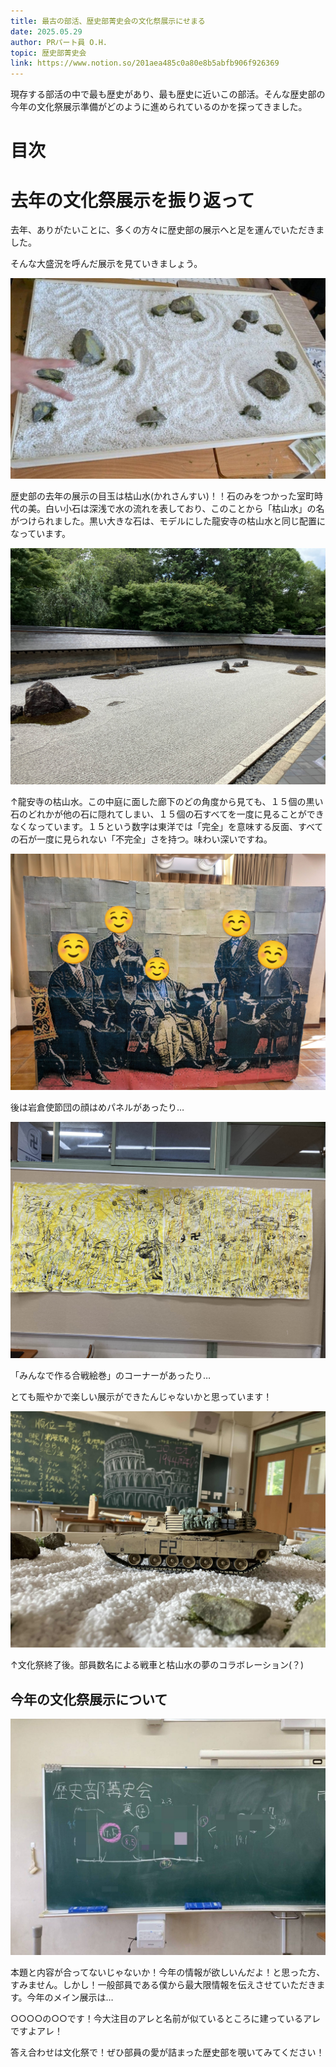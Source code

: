 ```yaml
---
title: 最古の部活、歴史部菁史会の文化祭展示にせまる
date: 2025.05.29
author: PRパート員 O.H.
topic: 歴史部菁史会
link: https://www.notion.so/201aea485c0a80e8b5abfb906f926369
---
```


現存する部活の中で最も歴史があり、最も歴史に近いこの部活。そんな歴史部の今年の文化祭展示準備がどのように進められているのかを探ってきました。

# 目次

# 去年の文化祭展示を振り返って

去年、ありがたいことに、多くの方々に歴史部の展示へと足を運んでいただきました。

そんな大盛況を呼んだ展示を見ていきましょう。

![kareasa.jpg](kareasa.jpg)

歴史部の去年の展示の目玉は枯山水(かれさんすい)！！石のみをつかった室町時代の美。白い小石は深浅で水の流れを表しており、このことから「枯山水」の名がつけられました。黒い大きな石は、モデルにした龍安寺の枯山水と同じ配置になっています。

![ryouannzii.jpg](ryouannzii.jpg)

↑龍安寺の枯山水。この中庭に面した廊下のどの角度から見ても、１５個の黒い石のどれかが他の石に隠れてしまい、１５個の石すべてを一度に見ることができなくなっています。１５という数字は東洋では「完全」を意味する反面、すべての石が一度に見られない「不完全」さを持つ。味わい深いですね。

![kaohame2.jpg](kaohame2.jpg)

後は岩倉使節団の顔はめパネルがあったり…

![kami.jpg](kami.jpg)

「みんなで作る合戦絵巻」のコーナーがあったり…

とても賑やかで楽しい展示ができたんじゃないかと思っています！

![1000003281.jpg](1000003281.jpg)

↑文化祭終了後。部員数名による戦車と枯山水の夢のコラボレーション(？)

## 今年の文化祭展示について

![ann.jpg](ann.jpg)

本題と内容が合ってないじゃないか！今年の情報が欲しいんだよ！と思った方、すみません。しかし！一般部員である僕から最大限情報を伝えさせていただきます。今年のメイン展示は…

○○○○の○○です！今大注目のアレと名前が似ているところに建っているアレですよアレ！

答え合わせは文化祭で！ぜひ部員の愛が詰まった歴史部を覗いてみてください！
